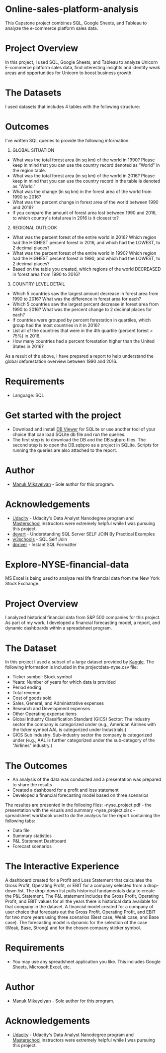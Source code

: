 # Online-sales-platform-analysis
This Capstone project combines SQL, Google Sheets, and Tableau to analyze the e-commerce platform sales data.

# Project Overview
In this project, I used SQL, Google Sheets, and Tableau to analyze Unicorn E-commerce platform sales data, find interesting insights and identify weak areas and opportunities for Unicorn to boost business growth.

# The Datasets
I used datasets that includes 4 tables with the following structure:





# Outcomes
I've written SQL queries to provide the following information:
1. GLOBAL SITUATION
- What was the total forest area (in sq km) of the world in 1990? Please keep in mind that you can use the country record denoted as “World" in the region table.
- What was the total forest area (in sq km) of the world in 2016? Please keep in mind that you can use the country record in the table is denoted as “World.”
- What was the change (in sq km) in the forest area of the world from 1990 to 2016?
- What was the percent change in forest area of the world between 1990 and 2016?
- If you compare the amount of forest area lost between 1990 and 2016, to which country's total area in 2016 is it closest to?
2. REGIONAL OUTLOOK
- What was the percent forest of the entire world in 2016? Which region had the HIGHEST percent forest in 2016, and which had the LOWEST, to 2 decimal places?
- What was the percent forest of the entire world in 1990? Which region had the HIGHEST percent forest in 1990, and which had the LOWEST, to 2 decimal places?
- Based on the table you created, which regions of the world DECREASED in forest area from 1990 to 2016?
3. COUNTRY-LEVEL DETAIL
- Which 5 countries saw the largest amount decrease in forest area from 1990 to 2016? What was the difference in forest area for each?
- Which 5 countries saw the largest percent decrease in forest area from 1990 to 2016? What was the percent change to 2 decimal places for each?
- If countries were grouped by percent forestation in quartiles, which group had the most countries in it in 2016?
- List all of the countries that were in the 4th quartile (percent forest > 75%) in 2016.
- How many countries had a percent forestation higher than the United States in 2016?

As a result of the above, I have prepared a report to help understand the global deforestation overview between 1990 and 2016.

# Requirements

* Language: SQL

# Get started with the project
- Download and install [DB Viewer](https://sqlitebrowser.org/dl/) for SQLite or use another tool of your choice that can load SQLite db file and run the queries.
- The first step is to download the DB and the DB.sqbpro files. The second step is to open the DB.sqbpro as a project in SQLite. Scripts for running the queries are also attached to the report.

# Author

 * [Manuk Mikayelyan](https://github.com/mmikayelyan) - Sole author for this program.
 
 # Acknowledgements

* [Udacity](https://udacity.com) - Udacity's Data Analyst Nanodegree program and [Masterschool](https://www.masterschool.com/) instructors were extremely helpful while I was pursuing this project.
* [devart](https://www.devart.com/dbforge/sql/sqlcomplete/self-join-in-sql-server.html) - Understanding SQL Server SELF JOIN By Practical Examples
* [w3schools](https://www.w3schools.com/sql/sql_join_self.asp) - SQL Self Join
* [dpriver](https://www.dpriver.com/pp/sqlformat.htm) - Instant SQL Formatter


# Explore-NYSE-financial-data
MS Excel is being used to analyze real life financial data from the New York Stock Exchange.

# Project Overview
I analyzed historical financial data from S&P 500 companies for this project. As part of my work, I developed a financial forecasting model, a report, and dynamic dashboards within a spreadsheet program. 

# The Dataset
In this project I used a subset of a large dataset provided by [Kaggle](https://www.kaggle.com/datasets/dgawlik/nyse). The following information is included in the projectdata-nyse.csv file:
- Ticker symbol: Stock symbol
- Years: Number of years for which data is provided
- Period ending
- Total revenue
- Cost of goods sold
- Sales, General, and Administrative expenses
- Research and Development expenses
- Other Operating expense items
- Global Industry Classification Standard (GICS) Sector: The industry sector the company is categorized under (e.g., American Airlines with the ticker symbol AAL is categorized under Industrials.)
- GICS Sub Industry: Sub-industry sector the company is categorized under (e.g., AAL is further categorized under the sub-category of the "Airlines" industry.)

# The Outcomes
- An analysis of the data was conducted and a presentation was prepared to share the results
- Created a dashboard for a profit and loss statement
- Developed a financial forecasting model based on three scenarios

The resultes are presented in the folloeing files:
 -nyse_project.pdf - the presentation with the visuals and summary
 -nyse_project.xlsx - spreadsheet workbook used to do the analysis for the report containing the following tabs:
   - Data file
   - Summary statistics
   - P&L Statement Dashboard
   - Forecast scenarios

# The Interactive Experience
A dashboard created for a Profit and Loss Statement that calculates the Gross Profit, Operating Profit, or EBIT for a company selected from a drop-down list. The drop-down list pulls historical fundamentals data to create the P&L Statement. The P&L statement includes the Gross Profit, Operating Profit, and EBIT values for all the years there is historical data available for that company in the dataset.
A financial model created for a company of user choice that forecasts out the Gross Profit, Operating Profit, and EBIT for two more years using three scenarios (Best case, Weak case, and Base case). The forecasting model is dynamic for the selection of the case (Weak, Base, Strong) and for the chosen company sticker symbol.

# Requirements

* You may use any spreadsheet application you like. This includes Google Sheets, Microsoft Excel, etc.

# Author

 * [Manuk Mikayelyan](https://github.com/mmikayelyan) - Sole author for this program.
 
 # Acknowledgements

* [Udacity](https://udacity.com) - Udacity's Data Analyst Nanodegree program and [Masterschool](https://www.masterschool.com/) instructors were extremely helpful while I was pursuing this project.
